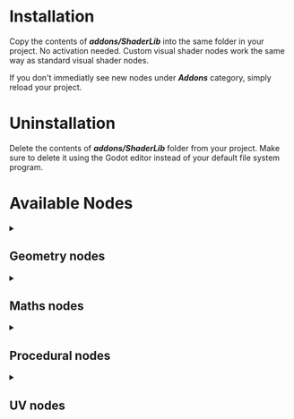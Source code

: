 # Installation
Copy the contents of **_addons/ShaderLib_** into the same folder in your project. No activation needed. Custom visual shader nodes work the same way as standard visual shader nodes.

If you don't immediatly see new nodes under **_Addons_** category, simply reload your project.
# Uninstallation
Delete the contents of **_addons/ShaderLib_** folder from your project. Make sure to delete it using the Godot editor instead of your default file system program.
# Available Nodes
<details>
<summary><h2>Geometry nodes</h2></summary>
<hr>
<h4><a href="/documentation/Nodes/Geometry/Mesh.md">Mesh node</a></h4>
<hr>
</details>
<details>
<summary><h2>Maths nodes</h2></summary>
<hr>
<details>
<summary><h3>Vector</h3></summary>
<h4><a href="/documentation/Nodes/Maths/Vector/VectorTransform.md">Vector Transform node</a></h4>
</details>
<details>
<summary><h3>Wave</h3></summary>
<h4><a href="/documentation/Nodes/Maths/Wave/NoiseSineWave.md">Noise Sine Wave node</a></h4>
<h4><a href="/documentation/Nodes/Maths/Wave/SawtoothWave.md">Sawtooth Wave node</a></h4>
<h4><a href="/documentation/Nodes/Maths/Wave/SquareWave.md">Square Wave node</a></h4>
<h4><a href="/documentation/Nodes/Maths/Wave/TriangleWave.md">Triangle Wave node</a></h4>
</details>
<hr>
</details>
<details>
<summary><h2>Procedural nodes</h2></summary>
<hr>
<h4><a href="/documentation/Nodes/Procedural/CheckerBoard.md">Checker Board node</a></h4>
<details>
<summary><h3>Noise</h3></summary>
<h4><a href="/documentation/Nodes/Procedural/Noise/GradientNoise.md">Gradient Noise node</a></h4>
<h4><a href="/documentation/Nodes/Procedural/Noise/PseudoRandomNoise.md">Pseudo Random Noise node</a></h4>
<h4><a href="/documentation/Nodes/Procedural/Noise/SimpleNoise.md">Simple Noise node</a></h4>
<h4><a href="/documentation/Nodes/Procedural/Noise/Voronoi.md">Voronoi node</a></h4>
</details>
<details>
<summary><h3>Shapes</h3></summary>
<h4><a href="/documentation/Nodes/Procedural/Shapes/Ellipse.md">Ellipse node</a></h4>
<h4><a href="/documentation/Nodes/Procedural/Shapes/Polygon.md">Polygon node</a></h4>
<h4><a href="/documentation/Nodes/Procedural/Shapes/Rectangle.md">Rectangle node</a></h4>
<h4><a href="/documentation/Nodes/Procedural/Shapes/RoundedPolygon.md">Rounded Polygon node</a></h4>
<h4><a href="/documentation/Nodes/Procedural/Shapes/RoundedRectangle.md">Rounded Rectangle node</a></h4>
</details>
<hr>
</details>
<details>
<summary><h2>UV nodes</h2></summary>
<hr>
<h4><a href="/documentation/Nodes/UV/Flipbook.md">Flipbook node</a></h4>
<h4><a href="/documentation/Nodes/UV/ParallaxMapping.md">Parallax Mapping node</a></h4>
<h4><a href="/documentation/Nodes/UV/RadialShear.md">Radial Shear node</a></h4>
<h4><a href="/documentation/Nodes/UV/Rotate.md">Rotate node</a></h4>
<h4><a href="/documentation/Nodes/UV/Spherize.md">Spherize node</a></h4>
<h4><a href="/documentation/Nodes/UV/Swirl.md">Swirl node</a></h4>
<h4><a href="/documentation/Nodes/UV/TilingAndOffset.md">Tiling and Offset node</a></h4>
<h4><a href="/documentation/Nodes/UV/Twirl.md">Twirl node</a></h4>
<hr>
</details>